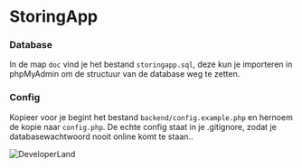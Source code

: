 # StoringApp

### Database
In de map `doc` vind je het bestand `storingapp.sql`, deze kun je importeren in phpMyAdmin om de structuur van de database weg te zetten.

### Config
Kopieer voor je begint het bestand `backend/config.example.php` en hernoem de kopie naar `config.php`. De echte config staat in je .gitignore, zodat je databasewachtwoord nooit online komt te staan..

![DeveloperLand](img/logo-big-fill-only.png)